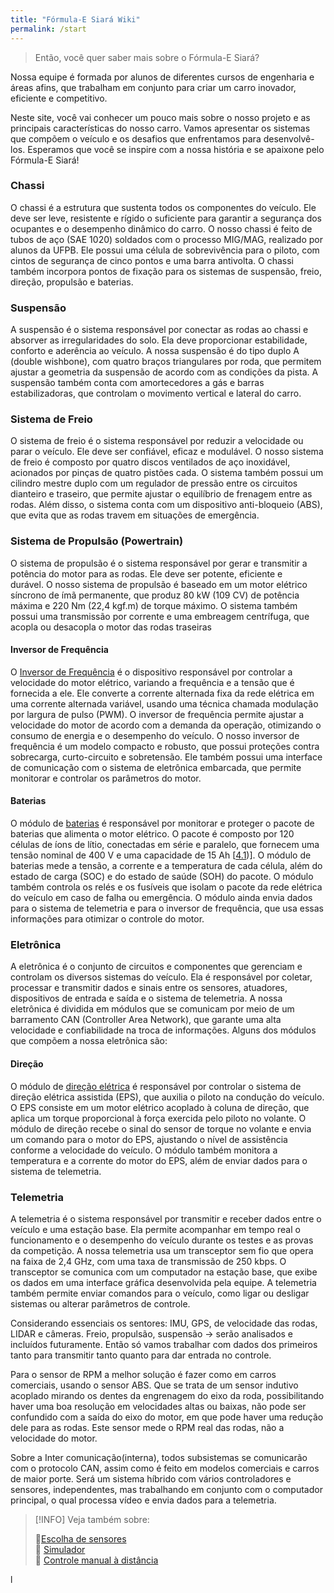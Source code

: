 ```yaml
---
title: "Fórmula-E Siará Wiki"
permalink: /start
---
```


> Então, você quer saber mais sobre o Fórmula-E Siará?


Nossa equipe é formada por alunos de diferentes cursos de engenharia e áreas afins, que trabalham em conjunto para criar um carro inovador, eficiente e competitivo.

Neste site, você vai conhecer um pouco mais sobre o nosso projeto e as principais características do nosso carro. Vamos apresentar os sistemas que compõem o veículo e os desafios que enfrentamos para desenvolvê-los. Esperamos que você se inspire com a nossa história e se apaixone pelo Fórmula-E Siará!

### Chassi

O chassi é a estrutura que sustenta todos os componentes do veículo. Ele deve ser leve, resistente e rígido o suficiente para garantir a segurança dos ocupantes e o desempenho dinâmico do carro. O nosso chassi é feito de tubos de aço (SAE 1020) soldados com o processo MIG/MAG, realizado por alunos da UFPB. Ele possui uma célula de sobrevivência para o piloto, com cintos de segurança de cinco pontos e uma barra antivolta. O chassi também incorpora pontos de fixação para os sistemas de suspensão, freio, direção, propulsão e baterias.

### Suspensão

A suspensão é o sistema responsável por conectar as rodas ao chassi e absorver as irregularidades do solo. Ela deve proporcionar estabilidade, conforto e aderência ao veículo. A nossa suspensão é do tipo duplo A (double wishbone), com quatro braços triangulares por roda, que permitem ajustar a geometria da suspensão de acordo com as condições da pista. A suspensão também conta com amortecedores a gás e barras estabilizadoras, que controlam o movimento vertical e lateral do carro.

### Sistema de Freio

O sistema de freio é o sistema responsável por reduzir a velocidade ou parar o veículo. Ele deve ser confiável, eficaz e modulável. O nosso sistema de freio é composto por quatro discos ventilados de aço inoxidável, acionados por pinças de quatro pistões cada. O sistema também possui um cilindro mestre duplo com um regulador de pressão entre os circuitos dianteiro e traseiro, que permite ajustar o equilíbrio de frenagem entre as rodas. Além disso, o sistema conta com um dispositivo anti-bloqueio (ABS), que evita que as rodas travem em situações de emergência.

### Sistema de Propulsão (Powertrain)

O sistema de propulsão é o sistema responsável por gerar e transmitir a potência do motor para as rodas. Ele deve ser potente, eficiente e durável. O nosso sistema de propulsão é baseado em um motor elétrico síncrono de ímã permanente, que produz 80 kW (109 CV) de potência máxima e 220 Nm (22,4 kgf.m) de torque máximo. O sistema também possui uma transmissão por corrente e uma embreagem centrífuga, que acopla ou desacopla o motor das rodas traseiras

#### Inversor de Frequência

O [Inversor de Frequência](notes/elétrica/Inversor%20de%20Frequência) é o dispositivo responsável por controlar a velocidade do motor elétrico, variando a frequência e a tensão que é fornecida a ele. Ele converte a corrente alternada fixa da rede elétrica em uma corrente alternada variável, usando uma técnica chamada modulação por largura de pulso (PWM). O inversor de frequência permite ajustar a velocidade do motor de acordo com a demanda da operação, otimizando o consumo de energia e o desempenho do veículo. O nosso inversor de frequência é um modelo compacto e robusto, que possui proteções contra sobrecarga, curto-circuito e sobretensão. Ele também possui uma interface de comunicação com o sistema de eletrônica embarcada, que permite monitorar e controlar os parâmetros do motor.

#### Baterias

O módulo de [baterias](notes/elétrica/Baterias) é responsável por monitorar e proteger o pacote de baterias que alimenta o motor elétrico. O pacote é composto por 120 células de íons de lítio, conectadas em série e paralelo, que fornecem uma tensão nominal de 400 V e uma capacidade de 15 Ah \[[4.1](https://blog.kalatec.com.br/inversor-de-frequencia/))]. O módulo de baterias mede a tensão, a corrente e a temperatura de cada célula, além do estado de carga (SOC) e do estado de saúde (SOH) do pacote. O módulo também controla os relés e os fusíveis que isolam o pacote da rede elétrica do veículo em caso de falha ou emergência. O módulo ainda envia dados para o sistema de telemetria e para o inversor de frequência, que usa essas informações para otimizar o controle do motor.


### Eletrônica

A eletrônica é o conjunto de circuitos e componentes que gerenciam e controlam os diversos sistemas do veículo. Ela é responsável por coletar, processar e transmitir dados e sinais entre os sensores, atuadores, dispositivos de entrada e saída e o sistema de telemetria. A nossa eletrônica é dividida em módulos que se comunicam por meio de um barramento CAN (Controller Area Network), que garante uma alta velocidade e confiabilidade na troca de informações. Alguns dos módulos que compõem a nossa eletrônica são:

#### Direção

O módulo de [direção elétrica](notes/elétrica/Direção) é responsável por controlar o sistema de direção elétrica assistida (EPS), que auxilia o piloto na condução do veículo. O EPS consiste em um motor elétrico acoplado à coluna de direção, que aplica um torque proporcional à força exercida pelo piloto no volante. O módulo de direção recebe o sinal do sensor de torque no volante e envia um comando para o motor do EPS, ajustando o nível de assistência conforme a velocidade do veículo. O módulo também monitora a temperatura e a corrente do motor do EPS, além de enviar dados para o sistema de telemetria.

### Telemetria

A telemetria é o sistema responsável por transmitir e receber dados entre o veículo e uma estação base. Ela permite acompanhar em tempo real o funcionamento e o desempenho do veículo durante os testes e as provas da competição. A nossa telemetria usa um transceptor sem fio que opera na faixa de 2,4 GHz, com uma taxa de transmissão de 250 kbps. O transceptor se comunica com um computador na estação base, que exibe os dados em uma interface gráfica desenvolvida pela equipe. A telemetria também permite enviar comandos para o veículo, como ligar ou desligar sistemas ou alterar parâmetros de controle.

Considerando essenciais os sentores: IMU, GPS, de velocidade das rodas, LIDAR e câmeras. Freio, propulsão, suspensão → serão analisados e incluídos futuramente. Então só vamos trabalhar com dados dos primeiros tanto para transmitir tanto quanto para dar entrada no controle. 

Para o sensor de RPM a melhor solução é fazer como em carros comerciais, usando o sensor ABS. Que se trata de um sensor indutivo acoplado mirando os dentes da engrenagem do eixo da roda, possibilitando haver uma boa resolução em velocidades altas ou baixas, não pode ser confundido com a saída do eixo do motor, em que pode haver uma redução dele para as rodas. Este sensor mede o RPM real das rodas, não a velocidade do motor.

Sobre a Inter comunicação(interna), todos subsistemas se comunicarão com o protocolo CAN, assim como é feito em modelos comerciais e carros de maior porte. Será um sistema híbrido com vários controladores e sensores, independentes, mas trabalhando em conjunto com o computador principal, o qual processa vídeo e envia dados para a telemetria.



>[!INFO] Veja também sobre:
>
> 🔗[Escolha de sensores](notes/elétrica/Escolha%20de%20sensores.md) <br/>
> 🔗 [Simulador](notes/telemetria/Simulador.md) <br/>
> 🔗  [Controle manual à distância](notes/elétrica/Controle%20manual%20à%20distância) <br/>




l
